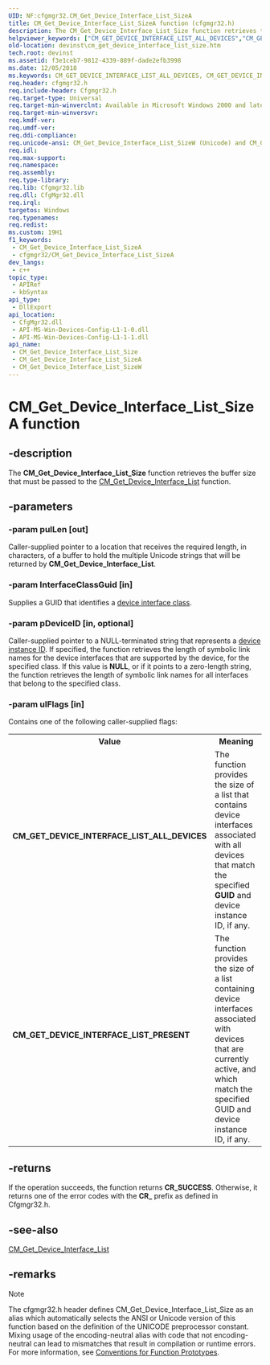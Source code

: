 ```yaml
---
UID: NF:cfgmgr32.CM_Get_Device_Interface_List_SizeA
title: CM_Get_Device_Interface_List_SizeA function (cfgmgr32.h)
description: The CM_Get_Device_Interface_List_Size function retrieves the buffer size that must be passed to the CM_Get_Device_Interface_List function.
helpviewer_keywords: ["CM_GET_DEVICE_INTERFACE_LIST_ALL_DEVICES","CM_GET_DEVICE_INTERFACE_LIST_PRESENT","CM_Get_Device_Interface_List_Size","CM_Get_Device_Interface_List_Size function [Device and Driver Installation]","CM_Get_Device_Interface_List_SizeA","CM_Get_Device_Interface_List_SizeW","cfgmgr32/CM_Get_Device_Interface_List_Size","cfgmgr32/CM_Get_Device_Interface_List_SizeA","cfgmgr32/CM_Get_Device_Interface_List_SizeW","cfgmgrfn_91624b8d-408b-4b08-b23c-aecc2c4581d0.xml","devinst.cm_get_device_interface_list_size"]
old-location: devinst\cm_get_device_interface_list_size.htm
tech.root: devinst
ms.assetid: f3e1ceb7-9812-4339-889f-dade2efb3998
ms.date: 12/05/2018
ms.keywords: CM_GET_DEVICE_INTERFACE_LIST_ALL_DEVICES, CM_GET_DEVICE_INTERFACE_LIST_PRESENT, CM_Get_Device_Interface_List_Size, CM_Get_Device_Interface_List_Size function [Device and Driver Installation], CM_Get_Device_Interface_List_SizeA, CM_Get_Device_Interface_List_SizeW, cfgmgr32/CM_Get_Device_Interface_List_Size, cfgmgr32/CM_Get_Device_Interface_List_SizeA, cfgmgr32/CM_Get_Device_Interface_List_SizeW, cfgmgrfn_91624b8d-408b-4b08-b23c-aecc2c4581d0.xml, devinst.cm_get_device_interface_list_size
req.header: cfgmgr32.h
req.include-header: Cfgmgr32.h
req.target-type: Universal
req.target-min-winverclnt: Available in Microsoft Windows 2000 and later versions of Windows.
req.target-min-winversvr: 
req.kmdf-ver: 
req.umdf-ver: 
req.ddi-compliance: 
req.unicode-ansi: CM_Get_Device_Interface_List_SizeW (Unicode) and CM_Get_Device_Interface_List_SizeA (ANSI)
req.idl: 
req.max-support: 
req.namespace: 
req.assembly: 
req.type-library: 
req.lib: Cfgmgr32.lib
req.dll: CfgMgr32.dll
req.irql: 
targetos: Windows
req.typenames: 
req.redist: 
ms.custom: 19H1
f1_keywords:
 - CM_Get_Device_Interface_List_SizeA
 - cfgmgr32/CM_Get_Device_Interface_List_SizeA
dev_langs:
 - c++
topic_type:
 - APIRef
 - kbSyntax
api_type:
 - DllExport
api_location:
 - CfgMgr32.dll
 - API-MS-Win-Devices-Config-L1-1-0.dll
 - API-MS-Win-Devices-Config-L1-1-1.dll
api_name:
 - CM_Get_Device_Interface_List_Size
 - CM_Get_Device_Interface_List_SizeA
 - CM_Get_Device_Interface_List_SizeW
---
```


# CM_Get_Device_Interface_List_SizeA function


## -description

The <b>CM_Get_Device_Interface_List_Size</b> function retrieves the buffer size 
     that must be passed to the 
     <a href="/windows/desktop/api/cfgmgr32/nf-cfgmgr32-cm_get_device_interface_lista">CM_Get_Device_Interface_List</a> 
     function.

## -parameters

### -param pulLen [out]

Caller-supplied pointer to a location that receives the required length, in characters, of a buffer to 
           hold the multiple Unicode strings that will be returned by 
           <b>CM_Get_Device_Interface_List</b>.

### -param InterfaceClassGuid [in]

Supplies a GUID that identifies a 
           <a href="/windows-hardware/drivers/install/overview-of-device-interface-classes">device interface class</a>.

### -param pDeviceID [in, optional]

Caller-supplied pointer to a NULL-terminated string that represents a 
           <a href="/windows-hardware/drivers/install/device-instance-ids">device instance ID</a>. If specified, the 
           function retrieves the length of symbolic link names for the device interfaces that are supported by the 
           device, for the specified class. If this value is <b>NULL</b>, or if it points to a 
           zero-length string, the function retrieves the length of symbolic link names for all interfaces that belong 
           to the specified class.

### -param ulFlags [in]

Contains one of the following caller-supplied flags:

<table>
<tr>
<th>Value</th>
<th>Meaning</th>
</tr>
<tr>
<td width="40%"><a id="CM_GET_DEVICE_INTERFACE_LIST_ALL_DEVICES"></a><a id="cm_get_device_interface_list_all_devices"></a><dl>
<dt><b>CM_GET_DEVICE_INTERFACE_LIST_ALL_DEVICES</b></dt>
</dl>
</td>
<td width="60%">
The function provides the size of a list that contains device interfaces associated with all devices 
             that match the specified <b>GUID</b> and device instance ID, if any.

</td>
</tr>
<tr>
<td width="40%"><a id="CM_GET_DEVICE_INTERFACE_LIST_PRESENT"></a><a id="cm_get_device_interface_list_present"></a><dl>
<dt><b>CM_GET_DEVICE_INTERFACE_LIST_PRESENT</b></dt>
</dl>
</td>
<td width="60%">
The function provides the size of a list containing device interfaces associated with devices that 
             are currently active, and which match the specified GUID and device instance ID, if any.

</td>
</tr>
</table>

## -returns

If the operation succeeds, the function returns <b>CR_SUCCESS</b>. Otherwise, it 
           returns one of the error codes with the <b>CR_</b> prefix as defined in 
           Cfgmgr32.h.

## -see-also

<a href="/windows/desktop/api/cfgmgr32/nf-cfgmgr32-cm_get_device_interface_lista">CM_Get_Device_Interface_List</a>

## -remarks

> [!NOTE]
> The cfgmgr32.h header defines CM_Get_Device_Interface_List_Size as an alias which automatically selects the ANSI or Unicode version of this function based on the definition of the UNICODE preprocessor constant. Mixing usage of the encoding-neutral alias with code that not encoding-neutral can lead to mismatches that result in compilation or runtime errors. For more information, see [Conventions for Function Prototypes](/windows/win32/intl/conventions-for-function-prototypes).